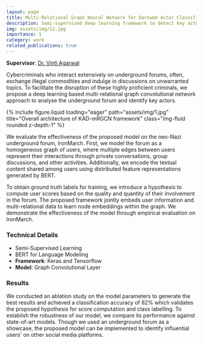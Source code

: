 ```yaml
---
layout: page
title: Multi-Relational Graph Neural Network for Darkweb Actor Classification
description: Semi-supervised deep learning framework to detect key actors by classifying underground forum users into different groups based on their activity patterns.
img: assets/img/12.jpg
importance: 1
category: work
related_publications: true
---
```



**Supervisor**: <a href = "https://www.bits-pilani.ac.in/pilani/vintiagarwal/profile"> Dr. Vinti Agarwal</a>


Cybercriminals who interact extensively
on underground forums, often, exchange illegal commodities and indulge in discussions on unwarranted
topics. To facilitate the disruption of these highly
proficient criminals, we propose a deep learning based
multi-relational graph convolutional network approach
to analyse the underground forum and identify key
actors.

{% include figure.liquid loading="eager" path="assets/img/1.jpg" title="Overall architecture of KAD-mRGCN framework" class="img-fluid rounded z-depth-1" %}

We evaluate the effectiveness of the proposed model on the neo-Nazi underground forum, IronMarch. First, we model the forum as a homogeneous graph of users, where multiple edges between users represent their interactions through private conversations, group discussions, and other activities. Additionally, we encode the textual content shared among users using distributed feature representations generated by BERT.

To obtain ground truth labels for training, we introduce a hypothesis to compute user scores based on the quality and quantity of their involvement in the forum. The proposed framework jointly embeds user information and multi-relational data to learn node embeddings within the graph. We demonstrate the effectiveness of the model through empirical evaluation on IronMarch.


### Technical Details

* Semi-Supervised Learning
* BERT for Language Modeling
* **Framework**: Keras and Tensorflow
* **Model**: Graph Convolutional Layer

### Results

We conducted an ablation study on the model parameters to generate the best results and achieved a classification accuracy of 82% which validates the proposed hypothesis for score computation and class labelling. To establish the robustness of our model, we compare its performance against state-of-art models. Though we used an underground forum as a showcase, the proposed model can be implemented to identify influential users' on other social media platforms.
